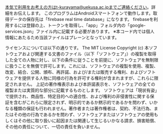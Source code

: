 本気で利用をお考えの方はt-kurayama@uekusa.ac.jpまでご連絡ください。詳細をお伝えします。
このプログラムはAndroidスマートフォンで動作します。取得データの保存先は「firebase real time database」になります。
firebaseを利用するには登録の上、トークンを取得し、「app」フォルダ内の「google-services.json」ファイル内に記載する必要があります。
※本コード内では個人情報にあたるため当該ファイルはプレーンとなっています。

ライセンスについては以下の通りです。
The MIT License
Copyright (c)
本ソフトウェアおよび関連する文書のファイル（以下「ソフトウェア」）の複製を取得した全ての人物に対し、以下の条件に従うことを前提に、ソフトウェアを無制限に扱うことを無償で許可します。これには、ソフトウェアの複製を使用、複製、改変、結合、公開、頒布、再許諾、および/または販売する権利、およびソフトウェアを提供する人物に同様の行為を許可する権利が含まれますが、これらに限定されません。
上記の著作権表示および本許諾表示を、ソフトウェアの全ての複製または実質的な部分に記載するものとします。
ソフトウェアは「現状有姿」で提供され、商品性、特定目的への適合性、および権利の非侵害性に関する保証を含むがこれらに限定されず、明示的であるか黙示的であるかを問わず、いかなる種類の保証も行われません。著作者または著作権者は、契約、不法行為、またはその他の行為であるかを問わず、ソフトウェアまたはソフトウェアの使用もしくはその他に取り扱いに起因または関連して生じるいかなる請求、損害賠償、その他の責任について、一切の責任を負いません。
